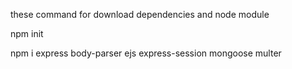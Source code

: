 these command for download dependencies and node module

npm init


npm i express body-parser ejs express-session mongoose multer



